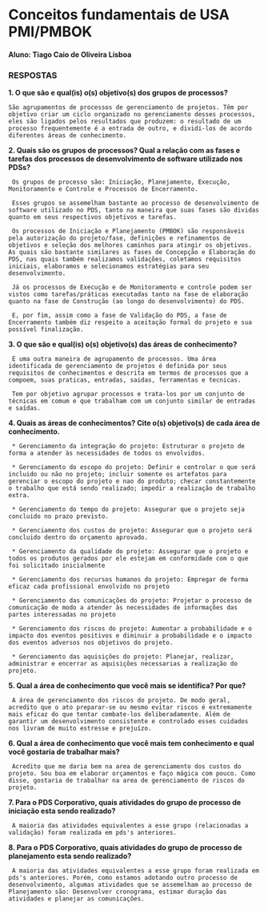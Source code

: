 # Conceitos fundamentais de USA PMI/PMBOK
#### Aluno: Tiago Caio de Oliveira Lisboa

### RESPOSTAS


**1. O que são e qual(is) o(s) objetivo(s) dos grupos de processos?**
     
    São agrupamentos de processos de gerenciamento de projetos. Têm por objetivo criar um ciclo organizado no gerenciamento desses processos, eles são ligados pelos resultados que produzem: o resultado de um processo frequentemente é a entrada de outro, e dividi-los de acordo diferentes áreas de conhecimento.
    
**2. Quais são os grupos de processos? Qual a relação com as fases e tarefas dos processos de desenvolvimento de software utilizado nos PDSs?**

     Os grupos de processo são: Iniciação, Planejamento, Execução, Monitoramento e Controle e Processos de Encerramento. 

     Esses grupos se assemelham bastante ao processo de desenvolvimento de software utilizado no PDS, tanto na maneira que suas fases são dividas quanto em seus respectivos objetivos e tarefas. 

     Os processos de Iniciação e Planejamento (PMBOK) são responsáveis pela autorização do projeto/fase, definições e refinamentos de objetivos e seleção dos melhores caminhos para atingir os objetivos. As quais são bastante similares as fases de Concepção e Elaboração do PDS, nas quais também realizamos validações, coletamos requisitos iniciais, elaboramos e selecionamos estratégias para seu desenvolvimento. 

     Já os processos de Execução e de Monitoramento e controle podem ser vistos como tarefas/práticas executadas tanto na fase de elaboração quanto na fase de Construção (ao longo do desenvolvimento) do PDS.

     E, por fim, assim como a fase de Validação do PDS, a fase de Encerramento também diz respeito a aceitação formal do projeto e sua possível finalização.
    
**3. O que são e qual(is) o(s) objetivo(s) das áreas de conhecimento?**

     É uma outra maneira de agrupamento de processos. Uma área identificada de gerenciamento de projetos é definida por seus requisitos de conhecimentos e descrita em termos de processos que a compoem, suas praticas, entradas, saidas, ferramentas e tecnicas. 
     
     Tem por objetivo agrupar processos e trata-los por um conjunto de técnicas em comum e que trabalham com um conjunto similar de entradas e saídas.

**4. Quais as áreas de conhecimentos? Cite o(s) objetivo(s) de cada área de conhecimento.**
     
     * Gerenciamento da integração do projeto: Estruturar o projeto de forma a atender às necessidades de todos os envolvidos. 
     
     * Gerenciamento do escopo do projeto: Definir e controlar o que será incluido ou não no projeto; incluir somente os artefatos para gerenciar o escopo do projeto e nao do produto; checar constantemente o trabalho que está sendo realizado; impedir a realização de trabalho extra.

     * Gerenciamento do tempo do projeto: Assegurar que o projeto seja concluido no prazo previsto.
     
     * Gerenciamento dos custos do projeto: Assegurar que o projeto será concluido dentro do orçamento aprovado.
     
     * Gerenciamento da qualidade do projeto: Assegurar que o projeto e todos os produtos gerados por ele estejam em conformidade com o que foi solicitado inicialmente
     
     * Gerenciamento dos recursos humanos do projeto: Empregar de forma eficaz cada profissional envolvido no projeto
     
     * Gerenciamento das comunicações do projeto: Projetar o processo de comunicação de modo a atender às necessidades de informações das partes interessadas no projeto

     * Gerenciamento dos riscos do projeto: Aumentar a probabilidade e o impacto dos eventos positivos e diminuir a probabilidade e o impacto dos eventos adversos nos objetivos do projeto.
     
     * Gerenciamento das aquisições do projeto: Planejar, realizar, administrar e encerrar as aquisições necessarias a realização do projeto.


**5. Qual a área de conhecimento que você mais se identifica? Por que?**

     A área de gerenciamento dos riscos do projeto. De modo geral, acredito que o ato preparar-se ou mesmo evitar riscos é extremamente mais eficaz do que tentar combate-los deliberadamente. Além de garantir um desenvolvimento consistente e controlado esses cuidados nos livram de muito estresse e prejuízo.

**6. Qual a área de conhecimento que você mais tem conhecimento e qual você gostaria de trabalhar mais?**
     
     Acredito que me daria bem na area de gerenciamento dos custos do projeto. Sou boa em elaborar orçamentos e faço mágica com pouco. Como disse, gostaria de trabalhar na area de gerenciamento de riscos do projeto.

**7. Para o PDS Corporativo, quais atividades do grupo de processo de iniciação esta sendo realizado?**

     A maioria das atividades equivalentes a esse grupo (relacionadas a validação) foram realizada em pds's anteriores.

**8. Para o PDS Corporativo, quais atividades do grupo de processo de planejamento esta sendo realizado?**

     A maioria das atividades equivalentes a esse grupo foram realizada em pds's anteriores. Porém, como estamos adotando outro processo de desenvolvimento, algumas atividades que se assemelham ao processo de Planejamento são: Desenvolver cronograma, estimar duração das atividades e planejar as comunicações. 
     
